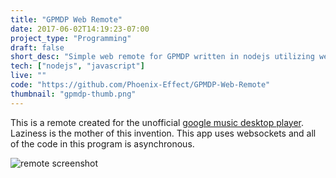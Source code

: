 ```yaml
---
title: "GPMDP Web Remote"
date: 2017-06-02T14:19:23-07:00
project_type: "Programming"
draft: false
short_desc: "Simple web remote for GPMDP written in nodejs utilizing websockets."
tech: ["nodejs", "javascript"]
live: ""
code: "https://github.com/Phoenix-Effect/GPMDP-Web-Remote"
thumbnail: "gpmdp-thumb.png"
---
```


This is a remote created for the unofficial [google music desktop player](https://github.com/MarshallOfSound/Google-Play-Music-Desktop-Player-UNOFFICIAL-). Laziness is the mother of this invention. This app uses websockets and all of the code in this program is asynchronous.

![remote screenshot]( /~saghafoo/images/gmpdp-remote.png) 